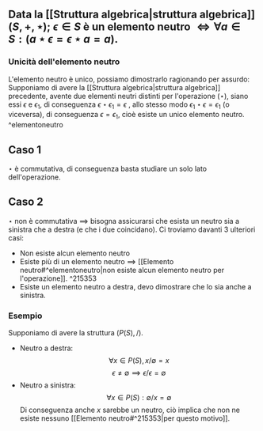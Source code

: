 Data la [[Struttura algebrica|struttura algebrica]] $(S, +, \star$);
$\epsilon \in S$  è un elemento neutro $\Leftrightarrow \forall a \in S: (a \star \epsilon = \epsilon \star a = a)$.
---
### Unicità dell'elemento neutro
L'elemento neutro è unico, possiamo dimostrarlo ragionando per assurdo:
Supponiamo di avere la [[Struttura algebrica|struttura algebrica]] precedente, avente due elementi neutri distinti per l'operazione $(\star)$, siano essi  $\epsilon$ e $\epsilon_1$, di conseguenza $\epsilon \star \epsilon_1 = \epsilon$ , allo stesso modo $\epsilon_1 \star \epsilon = \epsilon_1$ (o viceversa), di conseguenza $\epsilon = \epsilon_1$, cioè esiste un unico elemento neutro. ^elementoneutro
## Caso 1
$\star$ è commutativa, di conseguenza basta studiare un solo lato dell'operazione.
## Caso 2
$\star$ non è commutativa $\implies$ bisogna assicurarsi che esista un neutro sia a sinistra che a destra (e che i due coincidano). Ci troviamo davanti 3 ulteriori casi:
- Non esiste alcun elemento neutro
- Esiste più di un elemento neutro $\implies$ [[Elemento neutro#^elementoneutro|non esiste alcun elemento neutro per l'operazione]]. ^215353
- Esiste un elemento neutro a destra, devo dimostrare che lo sia anche a sinistra.
### Esempio
Supponiamo di avere la struttura $(P(S), /)$.
- Neutro a destra:
	$$\forall x \in P(S), x / \emptyset = x$$
	$$\epsilon \neq \emptyset \implies \epsilon / \epsilon = \emptyset$$
- Neutro a sinistra:
	$$\forall x \in P(S): \emptyset / x = \emptyset $$
Di conseguenza anche $x$ sarebbe un neutro, ciò implica che non ne esiste nessuno [[Elemento neutro#^215353|per questo motivo]].